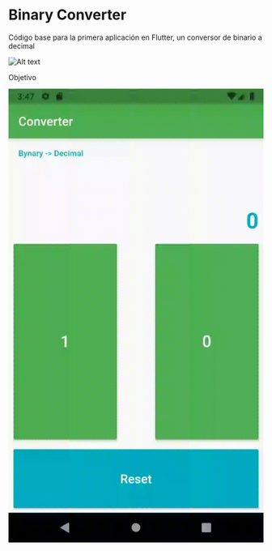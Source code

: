 # Binary Converter

Código base para la primera aplicación en Flutter, un conversor de binario a decimal

![Alt text](tomaPantalla.png?raw=true "Title")   

Objetivo    

![Alt text](objetivo.gif?raw=true "Title")

